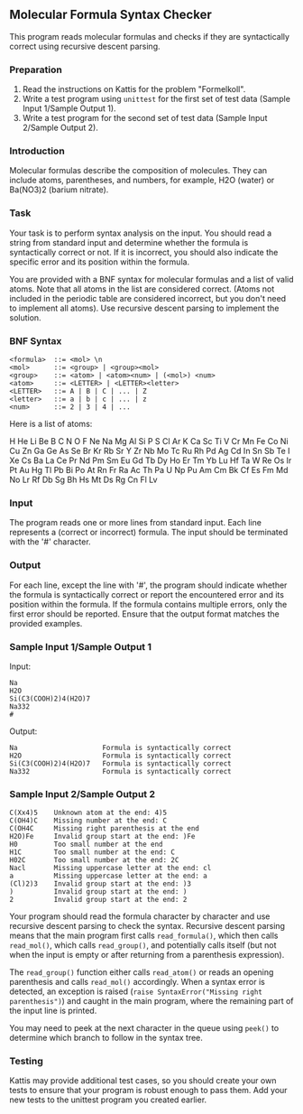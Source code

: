 ## Molecular Formula Syntax Checker

This program reads molecular formulas and checks if they are syntactically correct using recursive descent parsing.

### Preparation
1. Read the instructions on Kattis for the problem "Formelkoll".
2. Write a test program using `unittest` for the first set of test data (Sample Input 1/Sample Output 1).
3. Write a test program for the second set of test data (Sample Input 2/Sample Output 2).

### Introduction
Molecular formulas describe the composition of molecules. They can include atoms, parentheses, and numbers, for example, H2O (water) or Ba(NO3)2 (barium nitrate).

### Task
Your task is to perform syntax analysis on the input. You should read a string from standard input and determine whether the formula is syntactically correct or not. If it is incorrect, you should also indicate the specific error and its position within the formula.

You are provided with a BNF syntax for molecular formulas and a list of valid atoms. Note that all atoms in the list are considered correct. (Atoms not included in the periodic table are considered incorrect, but you don't need to implement all atoms). Use recursive descent parsing to implement the solution.

### BNF Syntax
```
<formula>  ::= <mol> \n
<mol>      ::= <group> | <group><mol>
<group>    ::= <atom> | <atom><num> | (<mol>) <num>
<atom>     ::= <LETTER> | <LETTER><letter>
<LETTER>   ::= A | B | C | ... | Z
<letter>   ::= a | b | c | ... | z
<num>      ::= 2 | 3 | 4 | ...
```

Here is a list of atoms:

H He Li Be B C N O F Ne Na Mg Al Si P S Cl Ar K Ca Sc Ti V Cr
Mn Fe Co Ni Cu Zn Ga Ge As Se Br Kr Rb Sr Y Zr Nb Mo Tc Ru Rh Pd Ag Cd
In Sn Sb Te I Xe Cs Ba La Ce Pr Nd Pm Sm Eu Gd Tb Dy Ho Er Tm Yb Lu Hf
Ta W Re Os Ir Pt Au Hg Tl Pb Bi Po At Rn Fr Ra Ac Th Pa U Np Pu Am Cm
Bk Cf Es Fm Md No Lr Rf Db Sg Bh Hs Mt Ds Rg Cn Fl Lv

### Input
The program reads one or more lines from standard input. Each line represents a (correct or incorrect) formula. The input should be terminated with the '#' character.

### Output
For each line, except the line with '#', the program should indicate whether the formula is syntactically correct or report the encountered error and its position within the formula. If the formula contains multiple errors, only the first error should be reported. Ensure that the output format matches the provided examples.

### Sample Input 1/Sample Output 1

Input:
```
Na
H2O
Si(C3(COOH)2)4(H2O)7
Na332
#
```

Output:
```
Na                     Formula is syntactically correct 
H2O                    Formula is syntactically correct 
Si(C3(COOH)2)4(H2O)7   Formula is syntactically correct 
Na332                  Formula is syntactically correct 
```

### Sample Input 2/Sample Output 2

```
C(Xx4)5    Unknown atom at the end: 4)5
C(OH4)C    Missing number at the end: C
C(OH4C     Missing right parenthesis at the end
H2O)Fe     Invalid group start at the end: )Fe
H0         Too small number at the end
H1C        Too small number at the end: C
H02C       Too small number at the end: 2C
Nacl       Missing uppercase letter at the end: cl
a          Missing uppercase letter at the end: a
(Cl)2)3    Invalid group start at the end: )3
)          Invalid group start at the end: )
2          Invalid group start at the end: 2
```

Your program should read the formula character by character and use recursive descent parsing to check the syntax. Recursive descent parsing means that the main program first calls `read_formula()`, which then calls `read_mol()`, which calls `read_group()`, and potentially calls itself (but not when the input is empty or after returning from a parenthesis expression).

The `read_group()` function either calls `read_atom()` or reads an opening parenthesis and calls `read_mol()` accordingly. When a syntax error is detected, an exception is raised (`raise SyntaxError("Missing right parenthesis")`) and caught in the main program, where the remaining part of the input line is printed.

You may need to peek at the next character in the queue using `peek()` to determine which branch to follow in the syntax tree.

### Testing
Kattis may provide additional test cases, so you should create your own tests to ensure that your program is robust enough to pass them. Add your new tests to the unittest program you created earlier.
